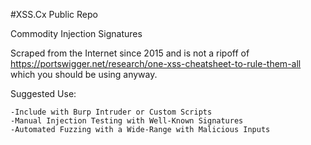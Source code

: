 #XSS.Cx Public Repo

Commodity Injection Signatures

Scraped from the Internet since 2015 and is not a ripoff of https://portswigger.net/research/one-xss-cheatsheet-to-rule-them-all which you should be using anyway.

Suggested Use: 

	-Include with Burp Intruder or Custom Scripts
	-Manual Injection Testing with Well-Known Signatures
	-Automated Fuzzing with a Wide-Range with Malicious Inputs

